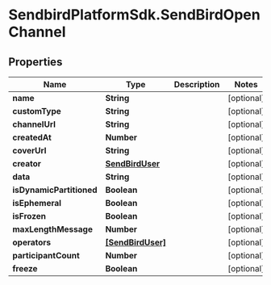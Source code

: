 # SendbirdPlatformSdk.SendBirdOpenChannel

## Properties

Name | Type | Description | Notes
------------ | ------------- | ------------- | -------------
**name** | **String** |  | [optional] 
**customType** | **String** |  | [optional] 
**channelUrl** | **String** |  | [optional] 
**createdAt** | **Number** |  | [optional] 
**coverUrl** | **String** |  | [optional] 
**creator** | [**SendBirdUser**](SendBirdUser.md) |  | [optional] 
**data** | **String** |  | [optional] 
**isDynamicPartitioned** | **Boolean** |  | [optional] 
**isEphemeral** | **Boolean** |  | [optional] 
**isFrozen** | **Boolean** |  | [optional] 
**maxLengthMessage** | **Number** |  | [optional] 
**operators** | [**[SendBirdUser]**](SendBirdUser.md) |  | [optional] 
**participantCount** | **Number** |  | [optional] 
**freeze** | **Boolean** |  | [optional] 


